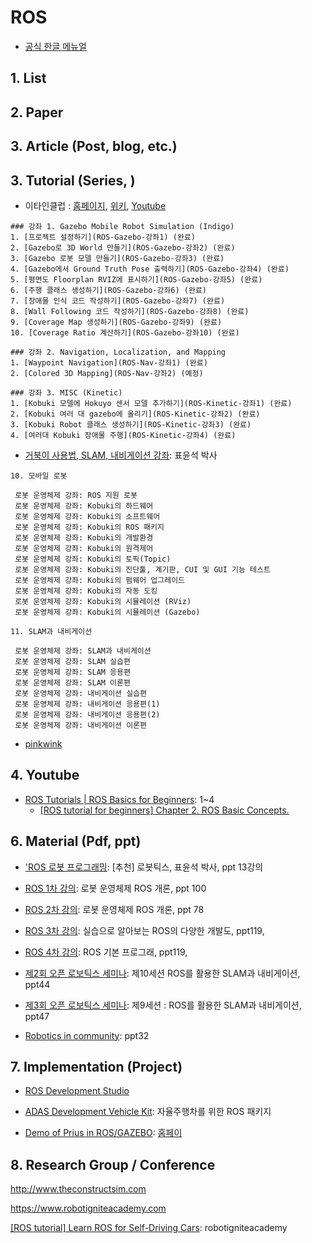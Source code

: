 # ROS 

- [공식 한글 메뉴얼](http://wiki.ros.org/ko/ROS/Tutorials)

## 1. List



## 2. Paper



## 3. Article (Post, blog, etc.)



## 3. Tutorial (Series, )

- 이타인클럽 : [홈페이지](http://etain.club/), [위키](https://github.com/EtainClub/etainclub/wiki/ROS), [Youtube](https://www.youtube.com/watch?v=lR3tCNT-xVI)

```
### 강좌 1. Gazebo Mobile Robot Simulation (Indigo)
1. [프로젝트 설정하기](ROS-Gazebo-강좌1) (완료)
2. [Gazebo로 3D World 만들기](ROS-Gazebo-강좌2) (완료)
3. [Gazebo 로봇 모델 만들기](ROS-Gazebo-강좌3) (완료)
4. [Gazebo에서 Ground Truth Pose 출력하기](ROS-Gazebo-강좌4) (완료)
5. [평면도 Floorplan RVIZ에 표시하기](ROS-Gazebo-강좌5) (완료)
6. [주행 클래스 생성하기](ROS-Gazebo-강좌6) (완료)
7. [장애물 인식 코드 작성하기](ROS-Gazebo-강좌7) (완료)
8. [Wall Following 코드 작성하기](ROS-Gazebo-강좌8) (완료)
9. [Coverage Map 생성하기](ROS-Gazebo-강좌9) (완료)
10. [Coverage Ratio 계산하기](ROS-Gazebo-강좌10) (완료)

### 강좌 2. Navigation, Localization, and Mapping
1. [Waypoint Navigation](ROS-Nav-강좌1) (완료)
2. [Colored 3D Mapping](ROS-Nav-강좌2) (예정)

### 강좌 3. MISC (Kinetic)
1. [Kobuki 모델에 Hokuyo 센서 모델 추가하기](ROS-Kinetic-강좌1) (완료)
2. [Kobuki 여러 대 gazebo에 올리기](ROS-Kinetic-강좌2) (완료)
3. [Kobuki Robot 클래스 생성하기](ROS-Kinetic-강좌3) (완료)
4. [여러대 Kobuki 장애물 주행](ROS-Kinetic-강좌4) (완료)
```

- [거북이 사용법, SLAM, 내비게이션 강좌](https://groups.google.com/d/msg/korea-ros-users/mzFOwqyOyXo/vGVx7qUdOhoJ): 표윤석 박사 

```
10. 모바일 로봇

 로봇 운영체제 강좌: ROS 지원 로봇
 로봇 운영체제 강좌: Kobuki의 하드웨어
 로봇 운영체제 강좌: Kobuki의 소프트웨어
 로봇 운영체제 강좌: Kobuki의 ROS 패키지
 로봇 운영체제 강좌: Kobuki의 개발환경
 로봇 운영체제 강좌: Kobuki의 원격제어
 로봇 운영체제 강좌: Kobuki의 토픽(Topic)
 로봇 운영체제 강좌: Kobuki의 진단툴, 계기판, CUI 및 GUI 기능 테스트
 로봇 운영체제 강좌: Kobuki의 펌웨어 업그레이드
 로봇 운영체제 강좌: Kobuki의 자동 도킹
 로봇 운영체제 강좌: Kobuki의 시뮬레이션 (RViz)
 로봇 운영체제 강좌: Kobuki의 시뮬레이션 (Gazebo)

11. SLAM과 내비게이션

 로봇 운영체제 강좌: SLAM과 내비게이션
 로봇 운영체제 강좌: SLAM 실습편
 로봇 운영체제 강좌: SLAM 응용편
 로봇 운영체제 강좌: SLAM 이론편
 로봇 운영체제 강좌: 내비게이션 실습편
 로봇 운영체제 강좌: 내비게이션 응용편(1)
 로봇 운영체제 강좌: 내비게이션 응용편(2)
 로봇 운영체제 강좌: 내비게이션 이론편
```

- [pinkwink](http://pinkwink.kr/888)

## 4. Youtube

- [ROS Tutorials | ROS Basics for Beginners](https://www.youtube.com/watch?v=EnSpiaD4S1g&list=PLK0b4e05LnzZWg_7QrIQWyvSPX2WN2ncc&index=2): 1~4 
    - [[ROS tutorial for beginners] Chapter 2. ROS Basic Concepts.](https://www.youtube.com/watch?v=-GZP81bTuO8)

## 6. Material (Pdf, ppt)

- ['ROS 로봇 프로그래밍](https://github.com/robotpilot/ros-seminar): [추천] 로봇틱스, 표윤석 박사, ppt 13강의 


- [ROS 1차 강의](https://www.slideshare.net/yoonseokpyo/20160406-ros-1-for): 로봇 운영체제 ROS 개론, ppt 100

- [ROS 2차 강의](https://www.slideshare.net/yoonseokpyo/20160414-ros-2-for): 로봇 운영체제 ROS 개론, ppt 78

- [ROS 3차 강의](https://www.slideshare.net/yoonseokpyo/20160420-ros-3-for): 실습으로 알아보는 ROS의 다양한 개발도, ppt119,

- [ROS 4차 강의](https://www.slideshare.net/yoonseokpyo/20160427-ros-4-for): ROS 기본 프로그래, ppt119,

- [제2회 오픈 로보틱스 세미나](https://www.slideshare.net/yoonseokpyo/2-10-43019133): 제10세션 ROS를 활용한 SLAM과 내비게이션, ppt44

- [제3회 오픈 로보틱스 세미나](https://www.slideshare.net/yoonseokpyo/3-9-48692465): 제9세션 : ROS를 활용한 SLAM과 내비게이션, ppt47

- [Robotics in community](https://www.slideshare.net/JihoonLee6/robotics-in-community-42949535): ppt32


## 7. Implementation (Project)

- [ROS Development Studio](https://rds.theconstructsim.com/simulations/)

- [ADAS Development Vehicle Kit](http://wiki.ros.org/Robots/ADAS_Development_Vehicle_Kit): 자율주행차를 위한 ROS 패키지 

- [Demo of Prius in ROS/GAZEBO](https://github.com/osrf/car_demo): [홈페이](https://www.osrfoundation.org/simulated-car-demo/)

## 8. Research Group / Conference 

http://www.theconstructsim.com


https://www.robotigniteacademy.com



[[ROS tutorial] Learn ROS for Self-Driving Cars](https://www.youtube.com/watch?v=jbimBoI42AM): robotigniteacademy